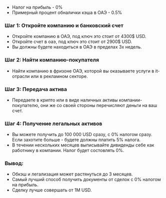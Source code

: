 * Налог на прибыль - 0%
* Примерный процент обналички кэша в ОАЭ - 0.5%

### Шаг 1: Откройте компанию и банковский счет
* Откройте компанию в ОАЭ, под ключ это стоит от 4300$ USD.
* Откройте счет в оаэ, под ключ это стоит от 2900$ USD.
* Вы должны будете находиться в ОАЭ в пределах 3х недель.

### Шаг 2: Найти компанию-покупателя
* Найти компанию в фризоне ОАЭ, которой вы оказываете услуги в it-отрасли или в рекламном секторе.

### Шаг 3: Передача актива
* Передаете в крипто или в виде наличных активы компании-покупателю, они же со своей стороны перечисляют деньги на ваш счет.

### Шаг 4: Получение легальных активов
* Вы можете получить до 100 000 USD сразу, с 0% налогом сразу. Если захотите больше - будете должны платить 5% налога.
* В течении нескольких месяцев выписывайте дивиденды себе как работнику в компании. Налог будет состовлять 0%.

### Вывод:
* Обкэш и легализация может растянуться до 3 месяцев.
* Самый лучший способ получить документы от сделок с 0% налогом на прибыль.
* Сделку лучше совершать от 1M USD.
